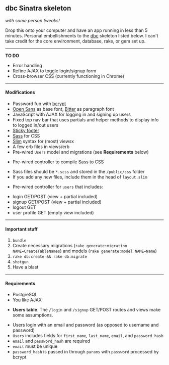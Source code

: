 ## dbc Sinatra skeleton
*with some person tweaks!*

Drop this onto your computer and have an app running in less than 5 minutes. Personal embellishments to the [dbc](http://devbootcamp.com) skeleton listed below. I can't take credit for the core environment, database, rake, or gem set up. 

------

**TO DO**

- Error handling
- Refine AJAX to toggle login/signup form
- Cross-browser CSS (currently functioning in Chrome)

------

#### Modifications

- Password fun with [bcrypt](http://bcrypt-ruby.rubyforge.org/)
- [Open Sans](http://www.google.com/fonts/specimen/Open+Sans) as base font, [Bitter](http://www.google.com/fonts/specimen/Bitter) as paragraph font
- JavaScript with AJAX for logging in and signing up users
- Fixed top nav bar that uses partials and helper methods to display info to logged in/out users
- [Sticky footer](http://ryanfait.com/sticky-footer/)
- [Sass](http://sass-lang.com/) for CSS
- [Slim](http://slim-lang.com/) syntax for (most) viewsx
- A few erb files in views/erb
- Pre-wired ```Users``` model and migrations (see **Requirements** below)

* Pre-wired controller to compile Sass to CSS 
 - Sass files should be ```*.scss``` and stored in the ```/public/css``` folder
 - If you add any new files, include them in the head of ```layout.slim``` 

* Pre-wired controller for ```users``` that includes:
 - login GET/POST (view + partial included)
 - signup GET/POST (view + partial included)
 - logout GET
 - user profile GET (empty view included)


------

#### Important stuff

1. ```bundle```
2. Create necessary migrations (```rake generate:migration NAME=CreateTableNames```) and models (```rake generate:model NAME=Name```)
3. ```rake db:create && rake db:migrate```
4. ```shotgun```
5. Have a blast

------

#### Requirements

- PostgreSQL
- You like AJAX

* **Users table**. The ```/login``` and ```/signup``` GET/POST routes and views make some assumptions. 
 - Users login with an email and password (as opposed to username and password)
 - ```Users``` includes fields for ```first_name```, ```last_name```, ```email```, and ```password_hash```
 - ```email``` and ```password_hash``` are required
 - ```email``` must be unique
 - ```password_hash``` is passed in through ```params``` with ```password``` processed by bcrypt